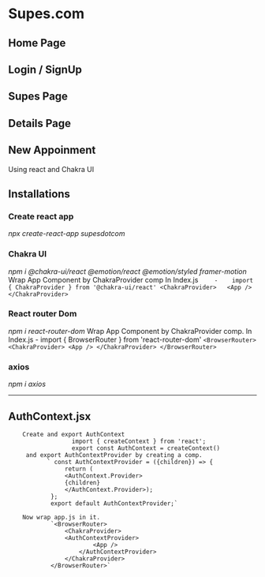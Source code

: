 # Supes.com

## Home Page 
## Login / SignUp
## Supes Page
## Details Page
## New Appoinment


Using react and Chakra UI


## Installations 

### Create react app
   _npx create-react-app supesdotcom_

### Chakra UI
   _npm i @chakra-ui/react @emotion/react @emotion/styled framer-motion_
                   Wrap App Component by ChakraProvider comp
                       In Index.js
                        `    -    import { ChakraProvider } from '@chakra-ui/react'
                         <ChakraProvider>  
                                 <App />
                        </ChakraProvider>`

### React router Dom
   _npm i react-router-dom_
                      Wrap App Component by ChakraProvider comp.  In Index.js
                             -   import { BrowserRouter } from 'react-router-dom'
                          `<BrowserRouter>
                           <ChakraProvider>
                               <App />
                            </ChakraProvider>
                      </BrowserRouter>`

### axios 
   _npm i axios_

-----------------------------------


## AuthContext.jsx
        Create and export AuthContext 
                      import { createContext } from 'react';
                      export const AuthContext = createContext() 
         and export AuthContextProvider by creating a comp. 
               ` const AuthContextProvider = ({children}) => {
                    return (
                    <AuthContext.Provider>
                    {children}
                    </AuthContext.Provider>);
                };
                export default AuthContextProvider;`

        Now wrap app.js in it. 
                `<BrowserRouter>
                    <ChakraProvider>
                    <AuthContextProvider>
                            <App />
                        </AuthContextProvider>
                    </ChakraProvider>
                </BrowserRouter>`


